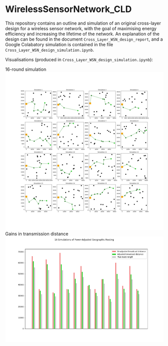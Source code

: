 # WirelessSensorNetwork_CLD
This repository contains an outline and simulation of an original cross-layer design for a wireless sensor network, with the goal of maximising energy efficiency and increasing the lifetime of the network. An explanation of the design can be found in the document `Cross_Layer_WSN_design_report`, and a Google Colabatory simulation is contained in the file `Cross_Layer_WSN_design_simulation.ipynb`. 

Visualisations (produced in `Cross_Layer_WSN_design_simulation.ipynb`): 

16-round simulation
![simulation](https://github.com/babsyco/WirelessSensorNetwork_CLD/blob/main/ELEC5514_simulation_output.png)
Gains in transmission distance
![distance_gains](https://github.com/babsyco/WirelessSensorNetwork_CLD/blob/main/ELEC5514_summary_data.png)
